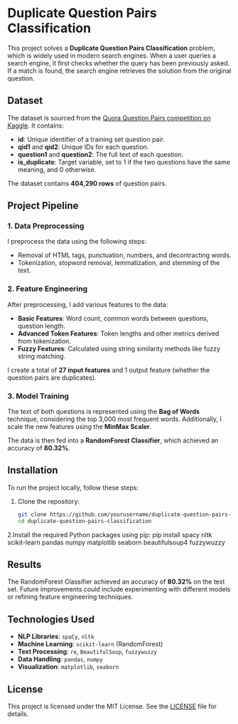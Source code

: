 # Duplicate Question Pairs Classification

This project solves a **Duplicate Question Pairs Classification** problem, which is widely used in modern search engines. When a user queries a search engine, it first checks whether the query has been previously asked. If a match is found, the search engine retrieves the solution from the original question.

## Dataset

The dataset is sourced from the [Quora Question Pairs competition on Kaggle](https://www.kaggle.com/c/quora-question-pairs). It contains:

- **id**: Unique identifier of a training set question pair.
- **qid1** and **qid2**: Unique IDs for each question.
- **question1** and **question2**: The full text of each question.
- **is_duplicate**: Target variable, set to 1 if the two questions have the same meaning, and 0 otherwise.

The dataset contains **404,290 rows** of question pairs.

## Project Pipeline

### 1. Data Preprocessing

I preprocess the data using the following steps:
- Removal of HTML tags, punctuation, numbers, and decontracting words.
- Tokenization, stopword removal, lemmatization, and stemming of the text.

### 2. Feature Engineering

After preprocessing, I add various features to the data:
- **Basic Features**: Word count, common words between questions, question length.
- **Advanced Token Features**: Token lengths and other metrics derived from tokenization.
- **Fuzzy Features**: Calculated using string similarity methods like fuzzy string matching.

I create a total of **27 input features** and 1 output feature (whether the question pairs are duplicates).

### 3. Model Training

The text of both questions is represented using the **Bag of Words** technique, considering the top 3,000 most frequent words. Additionally, I scale the new features using the **MinMax Scaler**.

The data is then fed into a **RandomForest Classifier**, which achieved an accuracy of **80.32%**.

## Installation

To run the project locally, follow these steps:

1. Clone the repository:
   ```bash
   git clone https://github.com/yourusername/duplicate-question-pairs-classification.git
   cd duplicate-question-pairs-classification

 2.Install the required Python packages using pip:
   pip install spacy nltk scikit-learn pandas numpy matplotlib seaborn beautifulsoup4 fuzzywuzzy

## Results

The RandomForest Classifier achieved an accuracy of **80.32%** on the test set. Future improvements could include experimenting with different models or refining feature engineering techniques.

## Technologies Used

- **NLP Libraries**: `spaCy`, `nltk`
- **Machine Learning**: `scikit-learn` (RandomForest)
- **Text Processing**: `re`, `BeautifulSoup`, `fuzzywuzzy`
- **Data Handling**: `pandas`, `numpy`
- **Visualization**: `matplotlib`, `seaborn`

## License

This project is licensed under the MIT License. See the [LICENSE](LICENSE) file for details.

   


